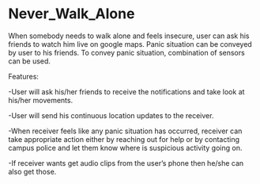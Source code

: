 Never_Walk_Alone
================
When somebody needs to walk alone and feels insecure, user can ask his friends to watch him live on google maps. Panic situation can be conveyed by user to his friends. To convey panic situation, combination of sensors can be used. 

Features: 

-User will ask his/her friends to receive the notifications and take look at his/her movements.

-User will send his continuous location updates to the receiver. 

-When receiver feels like any panic situation has occurred, receiver can take appropriate action either by reaching out for help or by contacting campus police and let them know where is suspicious activity going on.

-If receiver wants get audio clips from the user’s phone then he/she can also get those.
